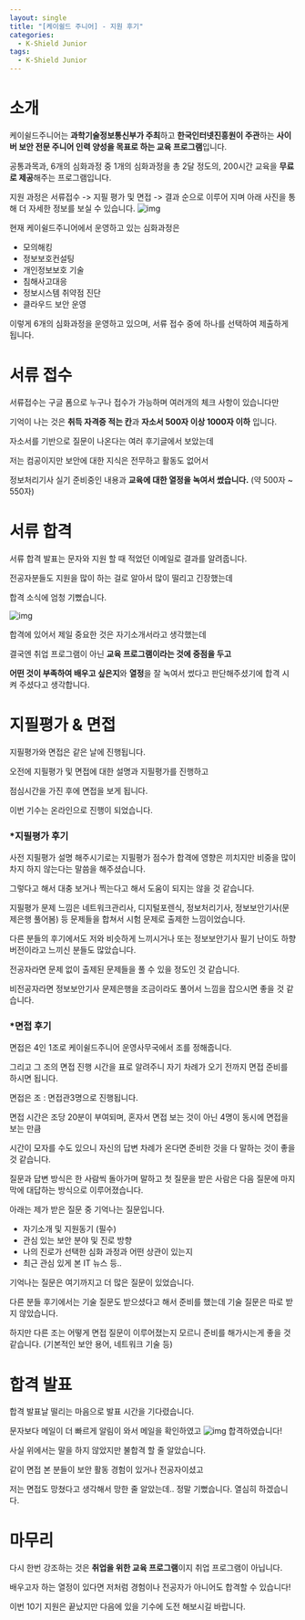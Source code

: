 ```yaml
---
layout: single
title: "[케이쉴드 주니어] - 지원 후기"
categories:
  - K-Shield Junior
tags:
  - K-Shield Junior
---
```


# 소개

케이쉴드주니어는 **과학기술정보통신부가 주최**하고 **한국인터넷진흥원이 주관**하는 **사이버 보안 전문 주니어 인력 양성을 목표로 하는 교육 프로그램**입니다.

공통과목과, 6개의 심화과정 중 1개의 심화과정을 총 2달 정도의, 200시간 교육을 **무료로 제공**해주는 프로그램입니다.

지원 과정은 서류접수 -> 지필 평가 및 면접 -> 결과 순으로 이루어 지며 아래 사진을 통해 더 자세한 정보를 보실 수 있습니다.
![img](https://velog.velcdn.com/images/kkdbudglf/post/9fcd68bf-705b-4dd0-9015-b04fb98b32a6/image.png)

현재 케이쉴드주니어에서 운영하고 있는 심화과정은

- 모의해킹
- 정보보호컨설팅
- 개인정보보호 기술
- 침해사고대응
- 정보시스템 취약점 진단
- 클라우드 보안 운영

이렇게 6개의 심화과정을 운영하고 있으며, 서류 접수 중에 하나를 선택하여 제출하게 됩니다.

# 서류 접수

서류접수는 구글 폼으로 누구나 접수가 가능하며 여러개의 체크 사항이 있습니다만

기억이 나는 것은 **취득 자격증 적는 칸**과 **자소서 500자 이상 1000자 이하** 입니다.

자소서를 기반으로 질문이 나온다는 여러 후기글에서 보았는데

저는 컴공이지만 보안에 대한 지식은 전무하고 활동도 없어서

정보처리기사 실기 준비중인 내용과 **교육에 대한 열정을 녹여서 썼습니다.**
(약 500자 ~ 550자)

# 서류 합격

서류 합격 발표는 문자와 지원 할 때 적었던 이메일로 결과를 알려줍니다.

전공자분들도 지원을 많이 하는 걸로 알아서 많이 떨리고 긴장했는데

합격 소식에 엄청 기뻤습니다.

![img](https://velog.velcdn.com/images/kkdbudglf/post/f2b4841b-cd9c-4ab0-917d-4d9a308bbf6b/image.png)

합격에 있어서 제일 중요한 것은 자기소개서라고 생각했는데

결국엔 취업 프로그램이 아닌 **교육 프로그램이라는 것에 중점을 두고**

**어떤 것이 부족하여 배우고 싶은지**와 **열정**을 잘 녹여서 썼다고 판단해주셨기에 합격 시켜 주셨다고 생각합니다.

# 지필평가 & 면접

지필평가와 면접은 같은 날에 진행됩니다.

오전에 지필평가 및 면접에 대한 설명과 지필평가를 진행하고

점심시간을 가진 후에 면접을 보게 됩니다.

이번 기수는 온라인으로 진행이 되었습니다.

### *지필평가 후기

사전 지필평가 설명 해주시기로는 지필평가 점수가 합격에 영향은 끼치지만 비중을 많이 차지 하지 않는다는 말씀을 해주셨습니다.

그렇다고 해서 대충 보거나 찍는다고 해서 도움이 되지는 않을 것 같습니다.

지필평가 문제 느낌은 네트워크관리사, 디지털포렌식, 정보처리기사, 정보보안기사(문제은행 풀어봄) 등 문제들을 합쳐서 시험 문제로 출제한 느낌이었습니다.

다른 분들의 후기에서도 저와 비슷하게 느끼시거나 또는 정보보안기사 필기 난이도 하향 버전이라고 느끼신 분들도 많았습니다.

전공자라면 문제 없이 출제된 문제들을 풀 수 있을 정도인 것 같습니다.

비전공자라면 정보보안기사 문제은행을 조금이라도 풀어서 느낌을 잡으시면 좋을 것 같습니다.

### *면접 후기

면접은 4인 1조로 케이쉴드주니어 운영사무국에서 조를 정해줍니다.

그리고 그 조의 면접 진행 시간을 표로 알려주니 자기 차례가 오기 전까지 면접 준비를 하시면 됩니다.

면접은 조 : 면접관3명으로 진행됩니다.

면접 시간은 조당 20분이 부여되며, 혼자서 면접 보는 것이 아닌 4명이 동시에 면접을 보는 만큼

시간이 모자를 수도 있으니 자신의 답변 차례가 온다면 준비한 것을 다 말하는 것이 좋을 것 같습니다.

질문과 답변 방식은 한 사람씩 돌아가며 말하고 첫 질문을 받은 사람은 다음 질문에 마지막에 대답하는 방식으로 이루어졌습니다.

아래는 제가 받은 질문 중 기억나는 질문입니다.

- 자기소개 및 지원동기 (필수)
- 관심 있는 보안 분야 및 진로 방향
- 나의 진로가 선택한 심화 과정과 어떤 상관이 있는지
- 최근 관심 있게 본 IT 뉴스 등..

기억나는 질문은 여기까지고 더 많은 질문이 있었습니다.

다른 분들 후기에서는 기술 질문도 받으셨다고 해서 준비를 했는데 기술 질문은 따로 받지 않았습니다.

하지만 다른 조는 어떻게 면접 질문이 이루어졌는지 모르니 준비를 해가시는게 좋을 것 같습니다.
(기본적인 보안 용어, 네트워크 기술 등)

# 합격 발표

합격 발표날 떨리는 마음으로 발표 시간을 기다렸습니다.

문자보다 메일이 더 빠르게 알림이 와서 메일을 확인하였고
![img](https://velog.velcdn.com/images/kkdbudglf/post/82b228c5-5eb4-4ac7-9437-d7e4f9df69df/image.png)
합격하였습니다!

사실 위에서는 말을 하지 않았지만 불합격 할 줄 알았습니다.

같이 면접 본 분들이 보안 활동 경험이 있거나 전공자이셨고

저는 면접도 망쳤다고 생각해서 망한 줄 알았는데.. 정말 기뻤습니다. 열심히 하겠습니다.

# 마무리

다시 한번 강조하는 것은 **취업을 위한 교육 프로그램**이지 취업 프로그램이 아닙니다.

배우고자 하는 열정이 있다면 저처럼 경험이나 전공자가 아니어도 합격할 수 있습니다!

이번 10기 지원은 끝났지만 다음에 있을 기수에 도전 해보시길 바랍니다.